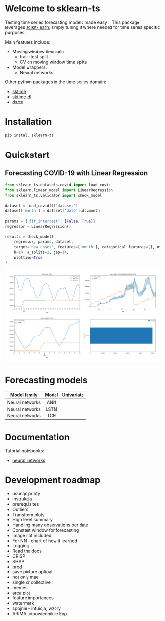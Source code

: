 # Welcome to sklearn-ts

Testing time series forecasting models made easy :)
This package leverages [scikit-learn](https://github.com/scikit-learn/scikit-learn), simply tuning it where needed for time series specific purposes.

Main features include:
- Moving window time split
    - train-test split
    - CV on moving window time splits
- Model wrappers:
    - Neural networks
    
Other python packages in the time series domain:
- [sktime](https://github.com/alan-turing-institute/sktime)
- [sktime-dl](https://github.com/sktime/sktime-dl)
- [darts](https://github.com/unit8co/darts)

# Installation

```bash
pip install sklearn-ts
```

# Quickstart
## Forecasting COVID-19 with Linear Regression
```python
from sklearn_ts.datasets.covid import load_covid
from sklearn.linear_model import LinearRegression
from sklearn_ts.validator import check_model

dataset = load_covid()['dataset']
dataset['month'] = dataset['date'].dt.month

params = {'fit_intercept': [False, True]}
regressor = LinearRegression()

results = check_model(
    regressor, params, dataset,
    target='new_cases', features=['month'], categorical_features=[], user_transformers=[],
    h=14, n_splits=2, gap=14,
    plotting=True
)
```

![alt text](tests\LinearRegression.png)

# Forecasting models

| Model family | Model | Univariate |
| ------------- |:-------------:| -----:|
| Neural networks | ANN |  |
| Neural networks | LSTM |  |
| Neural networks | TCN |  |

# Documentation
Tutorial notebooks:
- [neural networks](https://colab.research.google.com/drive/1wSZPydSkIoGYh9VANgP_wTQe-wrhzY1w#scrollTo=_W2QP0dhCKFV)

# Development roadmap
- usunąć printy
- instrukcja
- prerequisites
- Outliers
- Transform plots
- High level summary 
- Handling many observations per date
- Constant window for forecasting
- Image not included
- For NN - chart of how it learned
- Logging
- Read the docs
- CRISP
- SHAP
- prod
- save picture optioal
- not only mae
- single or collective
- memes
- area plot
- feature importances
- watermark
- spójnie - intuicja, wzory
- ARIMA odpowiedniki e Exp
